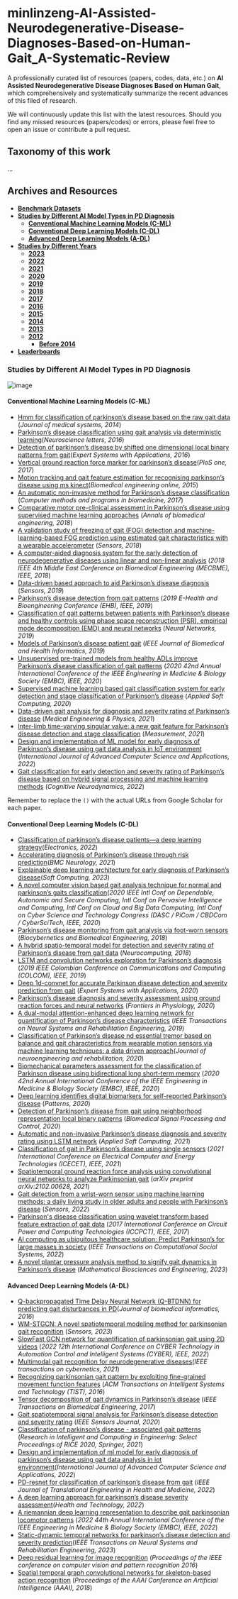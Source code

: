 # minlinzeng-AI-Assisted-Neurodegenerative-Disease-Diagnoses-Based-on-Human-Gait_A-Systematic-Review
A professionally curated list of resources (papers, codes, data, etc.) on **AI Assisted Neurodegenerative Disease Diagnoses Based on Human Gait**, which comprehensively and systematically summarize the recent advances of this filed of research.

We will continuously update this list with the latest resources. Should you find any missed resources (papers/codes) or errors, please feel free to open an issue or contribute a pull request.

## Taxonomy of this work
...

## Archives and Resources
<!-- vscode-markdown-toc -->
- [**Benchmark Datasets**](#benchmark-datasets)
- [**Studies by Different AI Model Types in PD Diagnosis**](#Studies-by-Different-AI-Model-Types-in-PD-Diagnosis)
  - [**Conventional Machine Learning Models (C-ML)**](#Conventional-Machine-Learning-Models-(C-ML))
  - [**Conventional Deep Learning Models (C-DL)**](#Conventional-Deep-Learning-Models-(C-DL))
  - [**Advanced Deep Learning Models (A-DL)**](#Advanced-Deep-Learning-Models-(A-DL))
- [**Studies by Different Years**](#Studies-by-Different-Years)
	- [**2023**](#2023)
	- [**2022**](#2022)
	- [**2021**](#2021)
	- [**2020**](#2020)
	- [**2019**](#2019)
	- [**2018**](#2018)
	- [**2017**](#2017)
	- [**2016**](#2016)
	- [**2015**](#2015)
	- [**2014**](#2014)
  - [**2013**](#2013)
  - [**2012**](#2012)
	- [**Before 2014**](#before-2012)
- [**Leaderboards**](#leaderboards)

<!-- vscode-markdown-toc-config
	numbering=true
	autoSave=true
	/vscode-markdown-toc-config -->
<!-- /vscode-markdown-toc -->

### **Studies by Different AI Model Types in PD Diagnosis**
![image](https://github.com/Kali-Hac/3D-skeleton-based-person-re-ID-review/blob/main/overview/method_overview.jpg)

#### Conventional Machine Learning Models (C-ML)
- [Hmm for classification of parkinson’s disease based on the raw gait data](https://link.springer.com/article/10.1007/s10916-014-0147-5) (_Journal of medical systems, 2014_)
- [Parkinson’s disease classification using gait analysis via deterministic learning]()(_Neuroscience letters, 2016_)
- [Detection of parkinson’s disease by shifted one dimensional local binary patterns from gait]()(_Expert Systems with Applications, 2016_)
- [Vertical ground reaction force marker for parkinson’s disease]()(_PloS one, 2017_)
- [Motion tracking and gait feature estimation for recognising parkinson’s disease using ms kinect]()(_Biomedical engineering online, 2015_)
- [An automatic non-invasive method for Parkinson’s disease classification]() (_Computer methods and programs in biomedicine, 2017_)
- [Comparative motor pre-clinical assessment in Parkinson’s disease using supervised machine learning approaches]() (_Annals of biomedical engineering, 2018_)
- [A validation study of freezing of gait (FOG) detection and machine-learning-based FOG prediction using estimated gait characteristics with a wearable accelerometer]() (_Sensors, 2018_)
- [A computer-aided diagnosis system for the early detection of neurodegenerative diseases using linear and non-linear analysis]() (_2018 IEEE 4th Middle East Conference on Biomedical Engineering (MECBME), IEEE, 2018_)
- [Data-driven based approach to aid Parkinson’s disease diagnosis]() (_Sensors, 2019_)
- [Parkinson’s disease detection from gait patterns]() (_2019 E-Health and Bioengineering Conference (EHB), IEEE, 2019_)
- [Classification of gait patterns between patients with Parkinson’s disease and healthy controls using phase space reconstruction (PSR), empirical mode decomposition (EMD) and neural networks]() (_Neural Networks, 2019_)
- [Models of Parkinson’s disease patient gait]() (_IEEE Journal of Biomedical and Health Informatics, 2019_)
- [Unsupervised pre-trained models from healthy ADLs improve Parkinson’s disease classification of gait patterns]() (_2020 42nd Annual International Conference of the IEEE Engineering in Medicine & Biology Society (EMBC), IEEE, 2020_)
- [Supervised machine learning based gait classification system for early detection and stage classification of Parkinson’s disease]() (_Applied Soft Computing, 2020_)
- [Data-driven gait analysis for diagnosis and severity rating of Parkinson’s disease]() (_Medical Engineering & Physics, 2021_)
- [Inter-limb time-varying singular value: a new gait feature for Parkinson’s disease detection and stage classification]() (_Measurement, 2021_)
- [Design and implementation of ML model for early diagnosis of Parkinson’s disease using gait data analysis in IoT environment]() (_International Journal of Advanced Computer Science and Applications, 2022_)
- [Gait classification for early detection and severity rating of Parkinson’s disease based on hybrid signal processing and machine learning methods]() (_Cognitive Neurodynamics, 2022_)

Remember to replace the `()` with the actual URLs from Google Scholar for each paper.
#### Conventional Deep Learning Models (C-DL)
- [Classification of parkinson’s disease patients—a deep learning strategy]()(_Electronics, 2022_)
- [Accelerating diagnosis of Parkinson’s disease through risk prediction]()(_BMC Neurology, 2021_)
- [Explainable deep learning architecture for early diagnosis of Parkinson’s disease]()(_Soft Computing, 2023_)
- [A novel computer vision based gait analysis technique for normal and parkinson’s gaits classification]()(_2020 IEEE Intl Conf on Dependable, Autonomic and
Secure Computing, Intl Conf on Pervasive Intelligence and Computing, Intl Conf on Cloud and Big Data Computing, Intl Conf on Cyber Science and Technology Congress (DASC / PiCom / CBDCom /
CyberSciTech, IEEE, 2020_)
- [Parkinson’s disease monitoring from gait analysis via foot-worn sensors]() (_Biocybernetics and Biomedical Engineering, 2018_)
- [A hybrid spatio-temporal model for detection and severity rating of Parkinson’s disease from gait data]() (_Neurocomputing, 2018_)
- [LSTM and convolution networks exploration for Parkinson’s diagnosis]() (_2019 IEEE Colombian Conference on Communications and Computing (COLCOM), IEEE, 2019_)
- [Deep 1d-convnet for accurate Parkinson disease detection and severity prediction from gait]() (_Expert Systems with Applications, 2020_)
- [Parkinson’s disease diagnosis and severity assessment using ground reaction forces and neural networks]() (_Frontiers in Physiology, 2020_)
- [A dual-modal attention-enhanced deep learning network for quantification of Parkinson’s disease characteristics]() (_IEEE Transactions on Neural Systems and Rehabilitation Engineering, 2019_)
- [Classification of Parkinson’s disease nd essential tremor based on balance and gait characteristics from wearable motion sensors via machine learning techniques: a data driven approach]()(_Journal of neuroengineering and rehabilitation, 2020_)
- [Biomechanical parameters assessment for the classification of Parkinson disease using bidirectional long short-term memory]() (_2020 42nd Annual International Conference of the IEEE Engineering in Medicine & Biology Society (EMBC), IEEE, 2020_)
- [Deep learning identifies digital biomarkers for self-reported Parkinson’s disease]() (_Patterns, 2020_)
- [Detection of Parkinson’s disease from gait using neighborhood representation local binary patterns]() (_Biomedical Signal Processing and Control, 2020_)
- [Automatic and non-invasive Parkinson’s disease diagnosis and severity rating using LSTM network]() (_Applied Soft Computing, 2021_)
- [Classification of gait in Parkinson’s disease using single sensors]() (_2021 International Conference on Electrical Computer and Energy Technologies (ICECET), IEEE, 2021_)
- [Spatiotemporal ground reaction force analysis using convolutional neural networks to analyze Parkinsonian gait]() (_arXiv preprint arXiv:2102.00628, 2021_)
- [Gait detection from a wrist-worn sensor using machine learning methods: a daily living study in older adults and people with Parkinson’s disease]() (_Sensors, 2022_)
- [Parkinson's disease classification using wavelet transform based feature extraction of gait data]() (_2017 International Conference on Circuit Power and Computing Technologies (ICCPCT), IEEE, 2017_)
- [AI computing as ubiquitous healthcare solution: Predict Parkinson’s for large masses in society]() (_IEEE Transactions on Computational Social Systems, 2022_)
- [A novel plantar pressure analysis method to signify gait dynamics in Parkinson’s disease]() (_Mathematical Biosciences and Engineering, 2023_)
#### Advanced Deep Learning Models (A-DL)
- [Q-backpropagated Time Delay Neural Network (Q-BTDNN) for predicting gait disturbances in PD]()(_Journal of biomedical informatics, 2016_)
- [WM-STGCN: A novel spatiotemporal modeling method for parkinsonian gait recognition](https://www.mdpi.com/1424-8220/23/10/4980) (_Sensors, 2023_)
- [SlowFast GCN network for quantification of parkinsonian gait using 2D videos](https://ieeexplore.ieee.org/document/9789661) (_2022 12th International Conference on CYBER Technology in Automation Control and Intelligent Systems (CYBER), IEEE, 2022_)
- [Multimodal gait recognition for neurodegenerative diseases]()(_IEEE transactions on cybernetics, 2021_)
- [Recognizing parkinsonian gait pattern by exploiting fine-grained movement function features](https://dl.acm.org/doi/10.1145/2939672.2939738) (_ACM Transactions on Intelligent Systems and Technology (TIST), 2016_)
- [Tensor decomposition of gait dynamics in Parkinson’s disease](https://ieeexplore.ieee.org/document/7950663) (_IEEE Transactions on Biomedical Engineering, 2017_)
- [Gait spatiotemporal signal analysis for Parkinson’s disease detection and severity rating](https://ieeexplore.ieee.org/document/9172431) (_IEEE Sensors Journal, 2020_)
- [Classification of parkinson’s disease - associated gait patterns](https://link.springer.com/chapter/10.1007/978-981-15-5787-6_50) (_Research in Intelligent and Computing in Engineering: Select Proceedings of RICE 2020, Springer, 2021_)
- [Design and implementation of ml model for early diagnosis of parkinson’s disease using gait data analysis in iot environment]()(_International Journal of Advanced Computer Science
and Applications, 2022_)
- [PD-resnet for classification of parkinson’s disease from gait](https://ieeexplore.ieee.org/document/9714952) (_IEEE Journal of Translational Engineering in Health and Medicine, 2022_)
- [A deep learning approach for parkinson’s disease severity assessment]()(_Health and Technology, 2022_)
- [A riemannian deep learning representation to describe gait parkinsonian locomotor patterns](https://ieeexplore.ieee.org/document/9765969) (_2022 44th Annual International Conference of the IEEE Engineering in Medicine & Biology Society (EMBC), IEEE, 2022_)
- [Static-dynamic temporal networks for parkinson’s disease detection and severity prediction]()(_IEEE Transactions on Neural Systems and Rehabilitation Engineering, 2023_)
- [Deep residual learning for image recognition](https://ieeexplore.ieee.org/document/7780459) (_Proceedings of the IEEE conference on computer vision and pattern recognition 2016_)
- [Spatial temporal graph convolutional networks for skeleton-based action recognition](https://ojs.aaai.org/index.php/AAAI/article/view/12323) (_Proceedings of the AAAI Conference on Artificial Intelligence (AAAI), 2018_)
